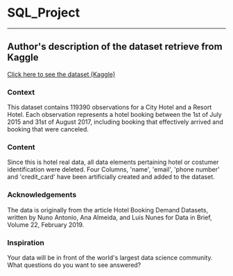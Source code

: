 # SQL_Project

---

## Author's description of the dataset retrieve from Kaggle

[Click here to see the dataset (Kaggle)](https://www.kaggle.com/datasets/mojtaba142/hotel-booking)

### Context

This dataset contains 119390 observations for a City Hotel and a Resort Hotel. Each observation represents a hotel booking between the 1st of July 2015 and 31st of August 2017, including booking that effectively arrived and booking that were canceled.

### Content

Since this is hotel real data, all data elements pertaining hotel or costumer identification were deleted.
Four Columns, 'name', 'email', 'phone number' and 'credit_card' have been artificially created and added to the dataset.

### Acknowledgements

The data is originally from the article Hotel Booking Demand Datasets, written by Nuno Antonio, Ana Almeida, and Luis Nunes for Data in Brief, Volume 22, February 2019.

### Inspiration

Your data will be in front of the world's largest data science community. What questions do you want to see answered?
